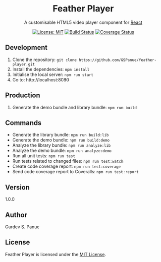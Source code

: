 <h1 align="center">Feather Player</h1>

<div align="center">

A customisable HTML5 video player component for [React](https://reactjs.org)

[![License: MIT](https://img.shields.io/badge/License-MIT-yellow.svg)](https://github.com/GSPanue/feather-player/blob/master/LICENSE.md)
[![Build Status](https://travis-ci.com/GSPanue/feather-player.svg?branch=develop)](https://travis-ci.com/GSPanue/feather-player)
[![Coverage Status](https://coveralls.io/repos/github/GSPanue/feather-player/badge.svg?branch=develop)](https://coveralls.io/github/GSPanue/feather-player?branch=develop)

</div>

## Development

1. Clone the repository: ``git clone https://github.com/GSPanue/feather-player.git``
2. Install the dependencies: ``npm install``
1. Initialise the local server: ``npm run start``
2. Go to: http://localhost:8080

## Production

1. Generate the demo bundle and library bundle: ``npm run build``

## Commands

- Generate the library bundle: ``npm run build:lib``
- Generate the demo bundle: ``npm run build:demo``
- Analyze the library bundle: ``npm run analyze:lib``
- Analyze the demo bundle: ``npm run analyze:demo``
- Run all unit tests: ``npm run test``
- Run tests related to changed files: ``npm run test:watch``
- Create code coverage report: ``npm run test:coverage``
- Send code coverage report to Coveralls: ``npm run test:report``

## Version

1.0.0

## Author

Gurdev S. Panue

## License

Feather Player is licensed under the [MIT License](https://github.com/GSPanue/feather-player/blob/master/LICENSE.md).
